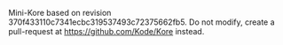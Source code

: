 Mini-Kore based on revision 370f433110c7341ecbc319537493c72375662fb5.
Do not modify, create a pull-request at https://github.com/Kode/Kore instead.
